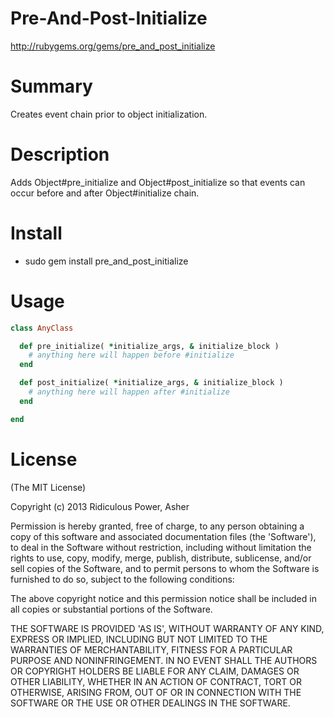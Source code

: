 # Pre-And-Post-Initialize #

http://rubygems.org/gems/pre_and_post_initialize

# Summary #

Creates event chain prior to object initialization.

# Description #

Adds Object#pre\_initialize and Object#post\_initialize so that events can occur before and after Object#initialize chain.

# Install #

* sudo gem install pre\_and\_post\_initialize

# Usage #

```ruby
class AnyClass

  def pre_initialize( *initialize_args, & initialize_block )
    # anything here will happen before #initialize
  end

  def post_initialize( *initialize_args, & initialize_block )
    # anything here will happen after #initialize
  end

end
```

# License #

  (The MIT License)

  Copyright (c) 2013 Ridiculous Power, Asher

  Permission is hereby granted, free of charge, to any person obtaining
  a copy of this software and associated documentation files (the
  'Software'), to deal in the Software without restriction, including
  without limitation the rights to use, copy, modify, merge, publish,
  distribute, sublicense, and/or sell copies of the Software, and to
  permit persons to whom the Software is furnished to do so, subject to
  the following conditions:

  The above copyright notice and this permission notice shall be
  included in all copies or substantial portions of the Software.

  THE SOFTWARE IS PROVIDED 'AS IS', WITHOUT WARRANTY OF ANY KIND,
  EXPRESS OR IMPLIED, INCLUDING BUT NOT LIMITED TO THE WARRANTIES OF
  MERCHANTABILITY, FITNESS FOR A PARTICULAR PURPOSE AND NONINFRINGEMENT.
  IN NO EVENT SHALL THE AUTHORS OR COPYRIGHT HOLDERS BE LIABLE FOR ANY
  CLAIM, DAMAGES OR OTHER LIABILITY, WHETHER IN AN ACTION OF CONTRACT,
  TORT OR OTHERWISE, ARISING FROM, OUT OF OR IN CONNECTION WITH THE
  SOFTWARE OR THE USE OR OTHER DEALINGS IN THE SOFTWARE.